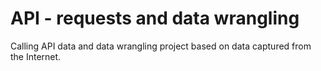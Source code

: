 # API - requests and data wrangling 
 Calling API data and data wrangling project based on data captured from the Internet. 
